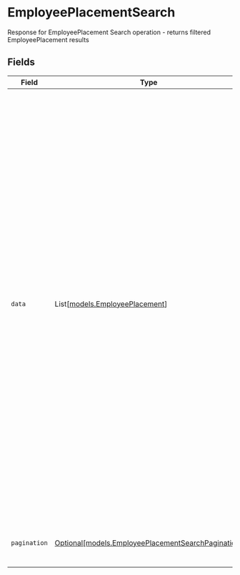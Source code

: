 # EmployeePlacementSearch

Response for EmployeePlacement Search operation - returns filtered EmployeePlacement results


## Fields

| Field                                                                                                                                                                                                                                                                                                                                                                                                                                                                                                                                                                                                                           | Type                                                                                                                                                                                                                                                                                                                                                                                                                                                                                                                                                                                                                            | Required                                                                                                                                                                                                                                                                                                                                                                                                                                                                                                                                                                                                                        | Description                                                                                                                                                                                                                                                                                                                                                                                                                                                                                                                                                                                                                     | Example                                                                                                                                                                                                                                                                                                                                                                                                                                                                                                                                                                                                                         |
| ------------------------------------------------------------------------------------------------------------------------------------------------------------------------------------------------------------------------------------------------------------------------------------------------------------------------------------------------------------------------------------------------------------------------------------------------------------------------------------------------------------------------------------------------------------------------------------------------------------------------------- | ------------------------------------------------------------------------------------------------------------------------------------------------------------------------------------------------------------------------------------------------------------------------------------------------------------------------------------------------------------------------------------------------------------------------------------------------------------------------------------------------------------------------------------------------------------------------------------------------------------------------------- | ------------------------------------------------------------------------------------------------------------------------------------------------------------------------------------------------------------------------------------------------------------------------------------------------------------------------------------------------------------------------------------------------------------------------------------------------------------------------------------------------------------------------------------------------------------------------------------------------------------------------------- | ------------------------------------------------------------------------------------------------------------------------------------------------------------------------------------------------------------------------------------------------------------------------------------------------------------------------------------------------------------------------------------------------------------------------------------------------------------------------------------------------------------------------------------------------------------------------------------------------------------------------------- | ------------------------------------------------------------------------------------------------------------------------------------------------------------------------------------------------------------------------------------------------------------------------------------------------------------------------------------------------------------------------------------------------------------------------------------------------------------------------------------------------------------------------------------------------------------------------------------------------------------------------------- |
| `data`                                                                                                                                                                                                                                                                                                                                                                                                                                                                                                                                                                                                                          | List[[models.EmployeePlacement](../models/employeeplacement.md)]                                                                                                                                                                                                                                                                                                                                                                                                                                                                                                                                                                | :heavy_minus_sign:                                                                                                                                                                                                                                                                                                                                                                                                                                                                                                                                                                                                              | Array of EmployeePlacement objects                                                                                                                                                                                                                                                                                                                                                                                                                                                                                                                                                                                              | [<br/>{<br/>"id": "123e4567-e89b-12d3-a456-426614174000",<br/>"meta": {<br/>"createdAt": "2024-01-15T10:30:00Z",<br/>"createdBy": "987fcdeb-51a2-43d1-b567-123456789abc",<br/>"updatedAt": "2024-01-15T14:45:00Z",<br/>"updatedBy": "987fcdeb-51a2-43d1-b567-123456789abc"<br/>},<br/>"external": {<br/>"sourceID": "12345678",<br/>"source": "ExternalIntegrationAPI"<br/>},<br/>"employeeID": "123e4567-e89b-12d3-a456-426614174000",<br/>"schoolID": "123e4567-e89b-12d3-a456-426614174000",<br/>"signature": "LM",<br/>"title": "Principal",<br/>"roles": [<br/>"Admin"<br/>],<br/>"startDate": "2024-08-01",<br/>"endDate": "2024-08-01",<br/>"archiveYear": "2024_2025",<br/>"archivedAt": "2024-08-01T00:00:00Z"<br/>}<br/>] |
| `pagination`                                                                                                                                                                                                                                                                                                                                                                                                                                                                                                                                                                                                                    | [Optional[models.EmployeePlacementSearchPagination]](../models/employeeplacementsearchpagination.md)                                                                                                                                                                                                                                                                                                                                                                                                                                                                                                                            | :heavy_minus_sign:                                                                                                                                                                                                                                                                                                                                                                                                                                                                                                                                                                                                              | Pagination information                                                                                                                                                                                                                                                                                                                                                                                                                                                                                                                                                                                                          | {<br/>"offset": 0,<br/>"limit": 1,<br/>"total": 100<br/>}                                                                                                                                                                                                                                                                                                                                                                                                                                                                                                                                                                       |